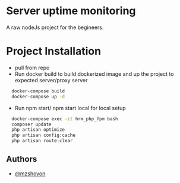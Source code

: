 
# Server uptime monitoring

A raw nodeJs project for the begineers.

# Project Installation

- pull from repo
- Run docker build to build dockerized image and up the project to expected server/proxy server
```bash
  docker-compose build
  docker-compose up -d
```

- Run npm start/ npm start local for local setup
```bash
  docker-compose exec -it hrm_php_fpm bash
  composer update
  php artisan optimize
  php artisan config:cache
  php artisan route:clear
```


## Authors

- [@mzshovon](https://www.github.com/mzshovon)

